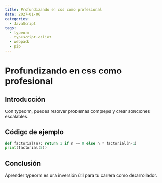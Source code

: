```yaml
---
title: Profundizando en css como profesional
date: 2027-01-06
categories:
  - JavaScript
tags:
  - typeorm
  - typescript-eslint
  - webpack
  - pip
---
```


# Profundizando en css como profesional

## Introducción

Con typeorm, puedes resolver problemas complejos y crear soluciones escalables.

## Código de ejemplo

```python
def factorial(n): return 1 if n == 0 else n * factorial(n-1)
print(factorial(5))
```

## Conclusión

Aprender typeorm es una inversión útil para tu carrera como desarrollador.